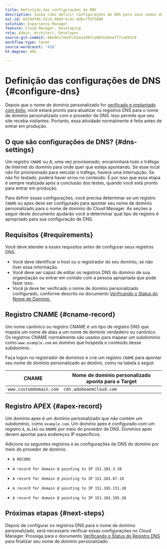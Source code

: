 ```yaml
---
title: Definição das configurações de DNS
description: Saiba como definir configurações de DNS para seus nomes de domínio personalizados permite que seu site receba visitantes.
exl-id: 6e294f0b-52cb-40dd-bc42-ddbcffdf5600
solution: Experience Manager
feature: Cloud Manager, Developing
role: Admin, Architect, Developer
source-git-commit: 06e961febd7cb2ea1d8fca00cb3dee7f7ca893c9
workflow-type: tm+mt
source-wordcount: '416'
ht-degree: 49%

---
```



# Definição das configurações de DNS {#configure-dns}

Depois que o nome de domínio personalizado for [verificado e implantado com êxito](/help/implementing/cloud-manager/custom-domain-names/check-domain-name-status.md), você estará pronto para atualizar os registros DNS para o nome de domínio personalizado com o provedor de DNS. Isso permite que seu site receba visitantes. Portanto, essa atividade normalmente é feita antes de entrar em produção.

## O que são configurações de DNS? {#dns-settings}

Um registro `CNAME` ou A, uma vez provisionado, encaminhará todo o tráfego de Internet do domínio para onde quer que esteja apontando. Se esse local não for provisionado para veicular o tráfego, haverá uma interrupção. Se não for testado, poderá haver erros no conteúdo. É por isso que essa etapa é sempre realizada após a conclusão dos testes, quando você está pronto para entrar em produção.

Para definir essas configurações, você precisa determinar se um registro `CNAME` ou apex deve ser configurado para apontar seu nome de domínio personalizado para o nome de domínio do Cloud Manager. As seções a seguir deste documento ajudarão você a determinar qual tipo de registro é apropriado para sua configuração de DNS.

## Requisitos {#requirements}

Você deve atender a esses requisitos antes de configurar seus registros DNS.

* Você deve identificar o host ou o registrador do seu domínio, se não tiver essa informação.
* Você deve ser capaz de editar os registros DNS do domínio de sua organização ou entrar em contato com a pessoa apropriada que pode fazer isso.
* Você já deve ter verificado o nome de domínio personalizado configurado, conforme descrito no documento [Verificando o Status do Nome de Domínio.](/help/implementing/cloud-manager/custom-domain-names/check-domain-name-status.md)

## Registro CNAME {#cname-record}

Um nome canônico ou registro CNAME é um tipo de registro DNS que mapeia um nome de alias a um nome de domínio verdadeiro ou canônico. Os registros CNAME normalmente são usados para mapear um subdomínio como `www.example.com` ao domínio que hospeda o conteúdo desse subdomínio.

Faça logon no registrador de domínios e crie um registro `CNAME` para apontar seu nome de domínio personalizado ao destino, como na tabela a seguir.

| CNAME | Nome de domínio personalizado aponta para o Target |
|--- |--- |
| `www.customdomain.com` | `cdn.adobeaemcloud.com` |

## Registro APEX {#apex-record}

Um domínio apex é um domínio personalizado que não contém um subdomínio, como `example.com`. Um domínio apex é configurado com um registro `A`, `ALIAS` ou `ANAME` por meio do provedor de DNS. Domínios apex devem apontar para endereços IP específicos.

Adicione os seguintes registros `A` às configurações de DNS do domínio por meio do provedor de domínio.

* `A RECORD`

* `A record for domain @ pointing to IP 151.101.3.10`

* `A record for domain @ pointing to IP 151.101.67.10`

* `A record for domain @ pointing to IP 151.101.131.10`

* `A record for domain @ pointing to IP 151.101.195.10`

## Próximas etapas {#next-steps}

Depois de configurar os registros DNS para o nome de domínio personalizado, será necessário verificar essas configurações no Cloud Manager. Prossiga para o documento [Verificando o Status do Registro DNS](/help/implementing/cloud-manager/custom-domain-names/check-dns-record-status.md) para finalizar seu nome de domínio personalizado.
